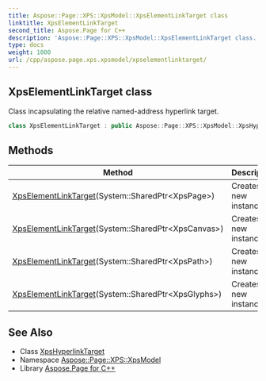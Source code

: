 ```yaml
---
title: Aspose::Page::XPS::XpsModel::XpsElementLinkTarget class
linktitle: XpsElementLinkTarget
second_title: Aspose.Page for C++
description: 'Aspose::Page::XPS::XpsModel::XpsElementLinkTarget class. Class incapsulating the relative named-address hyperlink target in C++.'
type: docs
weight: 1000
url: /cpp/aspose.page.xps.xpsmodel/xpselementlinktarget/
---
```

## XpsElementLinkTarget class


Class incapsulating the relative named-address hyperlink target.

```cpp
class XpsElementLinkTarget : public Aspose::Page::XPS::XpsModel::XpsHyperlinkTarget
```

## Methods

| Method | Description |
| --- | --- |
| [XpsElementLinkTarget](./xpselementlinktarget/)(System::SharedPtr\<XpsPage\>) | Creates the new instance. |
| [XpsElementLinkTarget](./xpselementlinktarget/)(System::SharedPtr\<XpsCanvas\>) | Creates the new instance. |
| [XpsElementLinkTarget](./xpselementlinktarget/)(System::SharedPtr\<XpsPath\>) | Creates the new instance. |
| [XpsElementLinkTarget](./xpselementlinktarget/)(System::SharedPtr\<XpsGlyphs\>) | Creates the new instance. |
## See Also

* Class [XpsHyperlinkTarget](../xpshyperlinktarget/)
* Namespace [Aspose::Page::XPS::XpsModel](../)
* Library [Aspose.Page for C++](../../)
